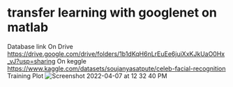 # transfer learning with googlenet on matlab



Database link
On Drive
https://drive.google.com/drive/folders/1b1dKqH6nLrEuEe6juiXxKJkUaO0Hx_vJ?usp=sharing
On keggle
https://www.kaggle.com/datasets/soujanyasatpute/celeb-facial-recognition
Training Plot
![Screenshot 2022-04-07 at 12 32 40 PM](https://user-images.githubusercontent.com/99108578/162139552-0b61fa50-6bd6-438c-9167-40bbba84b737.png)
